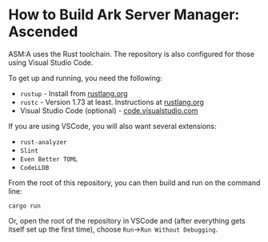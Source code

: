 # How to Build Ark Server Manager: Ascended

ASM:A uses the Rust toolchain. The repository is also configured for those using Visual Studio Code.

To get up and running, you need the following:

* `rustup` - Install from [rustlang.org](https://www.rust-lang.org/tools/install)
* `rustc` - Version 1.73 at least.  Instructions at [rustlang.org](https://blog.rust-lang.org/2023/10/05/Rust-1.73.0.html)
* Visual Studio Code (optional) - [code.visualstudio.com](https://code.visualstudio.com/)

If you are using VSCode, you will also want several extensions:
* `rust-analyzer`
* `Slint`
* `Even Better TOML`
* `CodeLLDB`

From the root of this repository, you can then build and run on the command line:

```
cargo run
```

Or, open the root of the repository in VSCode and (after everything gets itself set up the first time), choose `Run`->`Run Without Debugging`.
